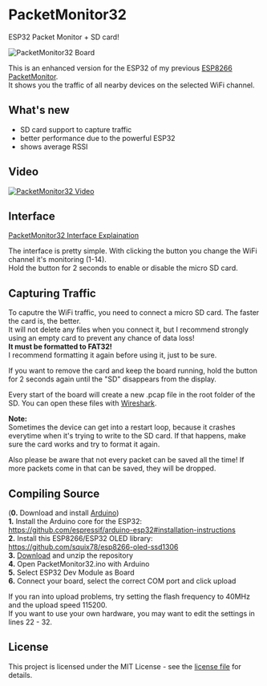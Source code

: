# PacketMonitor32
ESP32 Packet Monitor + SD card!

![PacketMonitor32 Board](https://raw.githubusercontent.com/spacehuhn/PacketMonitor32/master/images/1.jpg)

This is an enhanced version for the ESP32 of my previous [ESP8266 PacketMonitor](https://github.com/spacehuhn/PacketMonitor).  
It shows you the traffic of all nearby devices on the selected WiFi channel.  

## What's new
- SD card support to capture traffic
- better performance due to the powerful ESP32
- shows average RSSI

## Video
[![PacketMonitor32 Video](https://img.youtube.com/vi/7WYakpagPXk/0.jpg)](https://www.youtube.com/watch?v=7WYakpagPXk)

## Interface
[PacketMonitor32 Interface Explaination](https://raw.githubusercontent.com/spacehuhn/PacketMonitor32/master/images/2.jpg)

The interface is pretty simple. With clicking the button you change the WiFi channel it's monitoring (1-14).  
Hold the button for 2 seconds to enable or disable the micro SD card.  

## Capturing Traffic
To caputre the WiFi traffic, you need to connect a micro SD card. The faster the card is, the better.  
It will not delete any files when you connect it, but I recommend strongly using an empty card to prevent any chance of data loss!  
**It must be formatted to FAT32!**  
I recommend formatting it again before using it, just to be sure.  

If you want to remove the card and keep the board running, hold the button for 2 seconds again until the "SD" disappears from the display.
  
Every start of the board will create a new .pcap file in the root folder of the SD. You can open these files with [Wireshark](https://www.wireshark.org/).

**Note:**  
Sometimes the device can get into a restart loop, because it crashes everytime when it's trying to write to the SD card. If that happens, make sure the card works and try to format it again.  

Also please be aware that not every packet can be saved all the time! If more packets come in that can be saved, they will be dropped.  

## Compiling Source
(**0.** Download and install [Arduino](https://www.arduino.cc/en/Main/Software))  
**1.** Install the Arduino core for the ESP32: https://github.com/espressif/arduino-esp32#installation-instructions  
**2.** Install this ESP8266/ESP32 OLED library: https://github.com/squix78/esp8266-oled-ssd1306  
**3.** [Download](https://github.com/spacehuhn/PacketMonitor32/archive/master.zip) and unzip the repository  
**4.** Open PacketMonitor32.ino with Arduino  
**5.** Select ESP32 Dev Module as Board  
**6.** Connect your board, select the correct COM port and click upload  

If you ran into upload problems, try setting the flash frequency to 40MHz and the upload speed 115200.  
If you want to use your own hardware, you may want to edit the settings in lines 22 - 32.  

## License

This project is licensed under the MIT License - see the [license file](LICENSE) for details.

